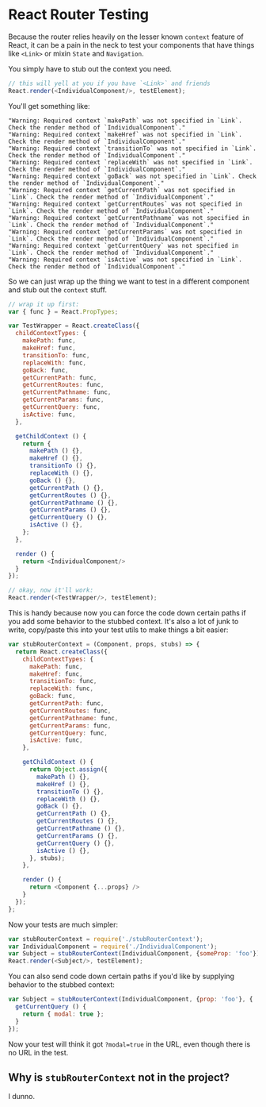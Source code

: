 React Router Testing
====================

Because the router relies heavily on the lesser known `context` feature
of React, it can be a pain in the neck to test your components that have
things like `<Link>` or mixin `State` and `Navigation`.

You simply have to stub out the context you need.

```js
// this will yell at you if you have `<Link>` and friends
React.render(<IndividualComponent/>, testElement);
```

You'll get something like:

```
"Warning: Required context `makePath` was not specified in `Link`. Check the render method of `IndividualComponent`."
"Warning: Required context `makeHref` was not specified in `Link`. Check the render method of `IndividualComponent`."
"Warning: Required context `transitionTo` was not specified in `Link`. Check the render method of `IndividualComponent`."
"Warning: Required context `replaceWith` was not specified in `Link`. Check the render method of `IndividualComponent`."
"Warning: Required context `goBack` was not specified in `Link`. Check the render method of `IndividualComponent`."
"Warning: Required context `getCurrentPath` was not specified in `Link`. Check the render method of `IndividualComponent`."
"Warning: Required context `getCurrentRoutes` was not specified in `Link`. Check the render method of `IndividualComponent`."
"Warning: Required context `getCurrentPathname` was not specified in `Link`. Check the render method of `IndividualComponent`."
"Warning: Required context `getCurrentParams` was not specified in `Link`. Check the render method of `IndividualComponent`."
"Warning: Required context `getCurrentQuery` was not specified in `Link`. Check the render method of `IndividualComponent`."
"Warning: Required context `isActive` was not specified in `Link`. Check the render method of `IndividualComponent`."
```

So we can just wrap up the thing we want to test in a different
component and stub out the `context` stuff.

```js
// wrap it up first:
var { func } = React.PropTypes;

var TestWrapper = React.createClass({
  childContextTypes: {
    makePath: func,
    makeHref: func,
    transitionTo: func,
    replaceWith: func,
    goBack: func,
    getCurrentPath: func,
    getCurrentRoutes: func,
    getCurrentPathname: func,
    getCurrentParams: func,
    getCurrentQuery: func,
    isActive: func,
  },

  getChildContext () {
    return {
      makePath () {},
      makeHref () {},
      transitionTo () {},
      replaceWith () {},
      goBack () {},
      getCurrentPath () {},
      getCurrentRoutes () {},
      getCurrentPathname () {},
      getCurrentParams () {},
      getCurrentQuery () {},
      isActive () {},
    };
  },

  render () {
    return <IndividualComponent/>
  }
});

// okay, now it'll work:
React.render(<TestWrapper/>, testElement);
```

This is handy because now you can force the code down certain paths if
you add some behavior to the stubbed context. It's also a lot of junk to
write, copy/paste this into your test utils to make things a bit easier:

```js
var stubRouterContext = (Component, props, stubs) => {
  return React.createClass({
    childContextTypes: {
      makePath: func,
      makeHref: func,
      transitionTo: func,
      replaceWith: func,
      goBack: func,
      getCurrentPath: func,
      getCurrentRoutes: func,
      getCurrentPathname: func,
      getCurrentParams: func,
      getCurrentQuery: func,
      isActive: func,
    },

    getChildContext () {
      return Object.assign({
        makePath () {},
        makeHref () {},
        transitionTo () {},
        replaceWith () {},
        goBack () {},
        getCurrentPath () {},
        getCurrentRoutes () {},
        getCurrentPathname () {},
        getCurrentParams () {},
        getCurrentQuery () {},
        isActive () {},
      }, stubs);
    },

    render () {
      return <Component {...props} />
    }
  });
};
```

Now your tests are much simpler:

```js
var stubRouterContext = require('./stubRouterContext');
var IndividualComponent = require('./IndividualComponent');
var Subject = stubRouterContext(IndividualComponent, {someProp: 'foo'});
React.render(<Subject/>, testElement);
```

You can also send code down certain paths if you'd like by supplying
behavior to the stubbed context:

```js
var Subject = stubRouterContext(IndividualComponent, {prop: 'foo'}, {
  getCurrentQuery () {
    return { modal: true };
  }
});
```

Now your test will think it got `?modal=true` in the URL, even though
there is no URL in the test.

Why is `stubRouterContext` not in the project?
----------------------------------------------

I dunno.

